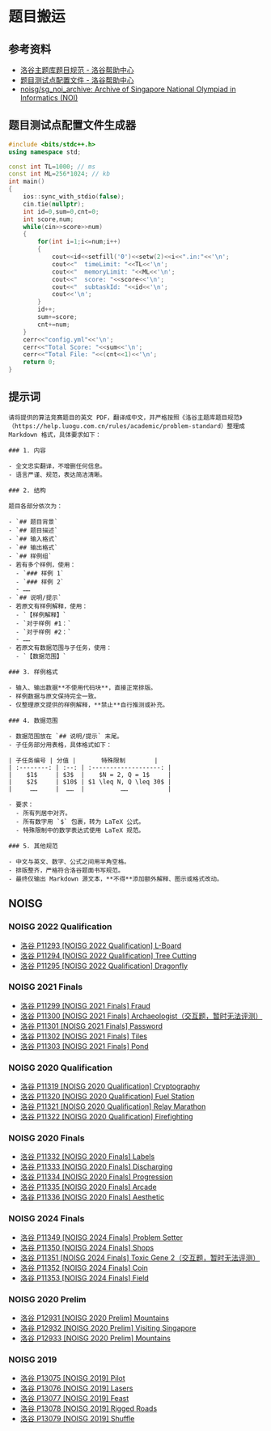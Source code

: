 # 题目搬运

## 参考资料

- [洛谷主题库题目规范 - 洛谷帮助中心](https://help.luogu.com.cn/rules/academic/problem-standard)
- [题目测试点配置文件 - 洛谷帮助中心](https://help.luogu.com.cn/manual/luogu/problem/testcase-config)
- [noisg/sg_noi_archive: Archive of Singapore National Olympiad in Informatics (NOI)](https://github.com/noisg/sg_noi_archive)

## 题目测试点配置文件生成器

```cpp title="main.cpp"
#include <bits/stdc++.h>
using namespace std;

const int TL=1000; // ms
const int ML=256*1024; // kb
int main()
{
	ios::sync_with_stdio(false);
	cin.tie(nullptr);
	int id=0,sum=0,cnt=0;
	int score,num;
	while(cin>>score>>num)
	{
		for(int i=1;i<=num;i++)
		{
			cout<<id<<setfill('0')<<setw(2)<<i<<".in:"<<'\n';
			cout<<"  timeLimit: "<<TL<<'\n';
			cout<<"  memoryLimit: "<<ML<<'\n';
			cout<<"  score: "<<score<<'\n';
			cout<<"  subtaskId: "<<id<<'\n';
			cout<<'\n';
		}
		id++;
		sum+=score;
		cnt+=num;
	}
	cerr<<"config.yml"<<'\n';
	cerr<<"Total Score: "<<sum<<'\n';
	cerr<<"Total File: "<<(cnt<<1)<<'\n';
	return 0;
}
```

## 提示词

```text
请将提供的算法竞赛题目的英文 PDF，翻译成中文，并严格按照《洛谷主题库题目规范》（https://help.luogu.com.cn/rules/academic/problem-standard）整理成 Markdown 格式，具体要求如下：

### 1. 内容

- 全文忠实翻译，不增删任何信息。
- 语言严谨、规范，表达简洁清晰。

### 2. 结构

题目各部分依次为：

- `## 题目背景`
- `## 题目描述`
- `## 输入格式`
- `## 输出格式`
- `## 样例组`
- 若有多个样例，使用：
  - `### 样例 1`
  - `### 样例 2`
  - ……
- `## 说明/提示`
- 若原文有样例解释，使用：
  - `【样例解释】`
  - `对于样例 #1：`
  - `对于样例 #2：`
  - ……
- 若原文有数据范围与子任务，使用：
  - `【数据范围】`

### 3. 样例格式

- 输入、输出数据**不使用代码块**，直接正常排版。
- 样例数据与原文保持完全一致。
- 仅整理原文提供的样例解释，**禁止**自行推测或补充。

### 4. 数据范围

- 数据范围放在 `## 说明/提示` 末尾。
- 子任务部分用表格，具体格式如下：

| 子任务编号 | 分值 |       特殊限制        |
| :--------: | :--: | :-------------------: |
|    $1$     | $3$  |    $N = 2, Q = 1$     |
|    $2$     | $10$ | $1 \leq N, Q \leq 30$ |
|     ……     |  ……  |          ……           |

- 要求：
  - 所有列居中对齐。
  - 所有数字用 `$` 包裹，转为 LaTeX 公式。
  - 特殊限制中的数学表达式使用 LaTeX 规范。

### 5. 其他规范

- 中文与英文、数字、公式之间用半角空格。
- 排版整齐，严格符合洛谷题面书写规范。
- 最终仅输出 Markdown 源文本，**不得**添加额外解释、图示或格式改动。
```

## NOISG

### NOISG 2022 Qualification

- [洛谷 P11293 [NOISG 2022 Qualification] L-Board](https://www.luogu.com.cn/problem/P11293)
- [洛谷 P11294 [NOISG 2022 Qualification] Tree Cutting](https://www.luogu.com.cn/problem/P11294)
- [洛谷 P11295 [NOISG 2022 Qualification] Dragonfly](https://www.luogu.com.cn/problem/P11295)

### NOISG 2021 Finals

- [洛谷 P11299 [NOISG 2021 Finals] Fraud](https://www.luogu.com.cn/problem/P11299)
- [洛谷 P11300 [NOISG 2021 Finals] Archaeologist（交互题，暂时无法评测）](https://www.luogu.com.cn/problem/P11300)
- [洛谷 P11301 [NOISG 2021 Finals] Password](https://www.luogu.com.cn/problem/P11301)
- [洛谷 P11302 [NOISG 2021 Finals] Tiles](https://www.luogu.com.cn/problem/P11302)
- [洛谷 P11303 [NOISG 2021 Finals] Pond](https://www.luogu.com.cn/problem/P11303)

### NOISG 2020 Qualification

- [洛谷 P11319 [NOISG 2020 Qualification] Cryptography](https://www.luogu.com.cn/problem/P11319)
- [洛谷 P11320 [NOISG 2020 Qualification] Fuel Station](https://www.luogu.com.cn/problem/P11320)
- [洛谷 P11321 [NOISG 2020 Qualification] Relay Marathon](https://www.luogu.com.cn/problem/P11321)
- [洛谷 P11322 [NOISG 2020 Qualification] Firefighting](https://www.luogu.com.cn/problem/P11322)

### NOISG 2020 Finals

- [洛谷 P11332 [NOISG 2020 Finals] Labels](https://www.luogu.com.cn/problem/P11332)
- [洛谷 P11333 [NOISG 2020 Finals] Discharging](https://www.luogu.com.cn/problem/P11333)
- [洛谷 P11334 [NOISG 2020 Finals] Progression](https://www.luogu.com.cn/problem/P11334)
- [洛谷 P11335 [NOISG 2020 Finals] Arcade](https://www.luogu.com.cn/problem/P11335)
- [洛谷 P11336 [NOISG 2020 Finals] Aesthetic](https://www.luogu.com.cn/problem/P11336)

### NOISG 2024 Finals

- [洛谷 P11349 [NOISG 2024 Finals] Problem Setter](https://www.luogu.com.cn/problem/P11349)
- [洛谷 P11350 [NOISG 2024 Finals] Shops](https://www.luogu.com.cn/problem/P11350)
- [洛谷 P11351 [NOISG 2024 Finals] Toxic Gene 2（交互题，暂时无法评测）](https://www.luogu.com.cn/problem/P11351)
- [洛谷 P11352 [NOISG 2024 Finals] Coin](https://www.luogu.com.cn/problem/P11352)
- [洛谷 P11353 [NOISG 2024 Finals] Field](https://www.luogu.com.cn/problem/P11353)

### NOISG 2020 Prelim

- [洛谷 P12931 [NOISG 2020 Prelim] Mountains](https://www.luogu.com.cn/problem/P12931)
- [洛谷 P12932 [NOISG 2020 Prelim] Visiting Singapore](https://www.luogu.com.cn/problem/P12932)
- [洛谷 P12933 [NOISG 2020 Prelim] Mountains](https://www.luogu.com.cn/problem/P12933)

### NOISG 2019

- [洛谷 P13075 [NOISG 2019] Pilot](https://www.luogu.com.cn/problem/P13075)
- [洛谷 P13076 [NOISG 2019] Lasers](https://www.luogu.com.cn/problem/P13076)
- [洛谷 P13077 [NOISG 2019] Feast](https://www.luogu.com.cn/problem/P13077)
- [洛谷 P13078 [NOISG 2019] Rigged Roads](https://www.luogu.com.cn/problem/P13078)
- [洛谷 P13079 [NOISG 2019] Shuffle](https://www.luogu.com.cn/problem/P13079)
